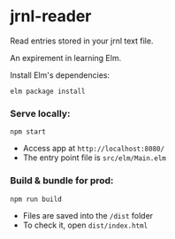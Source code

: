 # jrnl-reader

Read entries stored in your jrnl text file.

An expirement in learning Elm.

Install Elm's dependencies:
```
elm package install
```

### Serve locally:
```
npm start
```
* Access app at `http://localhost:8080/`
* The entry point file is `src/elm/Main.elm`


### Build & bundle for prod:
```
npm run build
```

* Files are saved into the `/dist` folder
* To check it, open `dist/index.html`